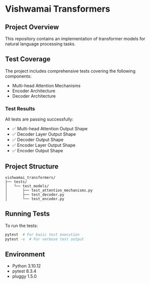 # Vishwamai Transformers

## Project Overview
This repository contains an implementation of transformer models for natural language processing tasks.

## Test Coverage
The project includes comprehensive tests covering the following components:
- Multi-head Attention Mechanisms
- Encoder Architecture
- Decoder Architecture

### Test Results
All tests are passing successfully:
- ✅ Multi-head Attention Output Shape
- ✅ Decoder Layer Output Shape
- ✅ Decoder Output Shape
- ✅ Encoder Layer Output Shape
- ✅ Encoder Output Shape

## Project Structure
```
vishwamai_transformers/
├── tests/
│   └── test_models/
│       ├── test_attention_mechanisms.py
│       ├── test_decoder.py
│       └── test_encoder.py
```

## Running Tests
To run the tests:
```bash
pytest  # For basic test execution
pytest -v  # For verbose test output
```

## Environment
- Python 3.10.12
- pytest 8.3.4
- pluggy 1.5.0